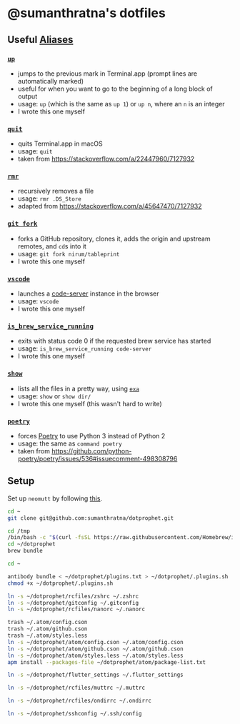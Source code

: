# @sumanthratna's dotfiles

## Useful [Aliases](./aliases)

### [`up`](./aliases/up)

-   jumps to the previous mark in Terminal.app (prompt lines are automatically marked)
-   useful for when you want to go to the beginning of a long block of output
-   usage: `up` (which is the same as `up 1`) or `up n`, where an `n` is an integer
-   I wrote this one myself

### [`quit`](./aliases/quit)

-   quits Terminal.app in macOS
-   usage: `quit`
-   taken from <https://stackoverflow.com/a/22447960/7127932>

### [`rmr`](./aliases/rmr)

-   recursively removes a file
-   usage: `rmr .DS_Store`
-   adapted from <https://stackoverflow.com/a/45647470/7127932>

### [`git fork`](./aliases/git)

-   forks a GitHub repository, clones it, adds the origin and upstream remotes, and `cd`s into it
-   usage: `git fork nirum/tableprint`
-   I wrote this one myself

### [`vscode`](./aliases/vscode)
-   launches a [code-server](https://github.com/cdr/code-server) instance in the browser
-   usage: `vscode`
-   I wrote this one myself

### [`is_brew_service_running`](./aliases/vscode)
-   exits with status code 0 if the requested brew service has started
-   usage: `is_brew_service_running code-server`
-   I wrote this one myself

### [`show`](./aliases/show)

-   lists all the files in a pretty way, using [`exa`](https://the.exa.website/)
-   usage: `show` or `show dir/`
-   I wrote this one myself (this wasn't hard to write)

### [`poetry`](./aliases/poetry)

-   forces [Poetry](https://python-poetry.org/) to use Python 3 instead of Python 2
-   usage: the same as `command poetry`
-   taken from <https://github.com/python-poetry/poetry/issues/536#issuecomment-498308796>

## Setup

Set up `neomutt` by following [this](https://unix.stackexchange.com/a/223088).

```zsh
cd ~
git clone git@github.com:sumanthratna/dotprophet.git

cd /tmp
/bin/bash -c "$(curl -fsSL https://raw.githubusercontent.com/Homebrew/install/master/install.sh)"
cd ~/dotprophet
brew bundle

cd ~

antibody bundle < ~/dotprophet/plugins.txt > ~/dotprophet/.plugins.sh
chmod +x ~/dotprophet/.plugins.sh

ln -s ~/dotprophet/rcfiles/zshrc ~/.zshrc
ln -s ~/dotprophet/gitconfig ~/.gitconfig
ln -s ~/dotprophet/rcfiles/nanorc ~/.nanorc

trash ~/.atom/config.cson
trash ~/.atom/github.cson
trash ~/.atom/styles.less
ln -s ~/dotprophet/atom/config.cson ~/.atom/config.cson
ln -s ~/dotprophet/atom/github.cson ~/.atom/github.cson
ln -s ~/dotprophet/atom/styles.less ~/.atom/styles.less
apm install --packages-file ~/dotprophet/atom/package-list.txt

ln -s ~/dotprophet/flutter_settings ~/.flutter_settings

ln -s ~/dotprophet/rcfiles/muttrc ~/.muttrc

ln -s ~/dotprophet/rcfiles/ondirrc ~/.ondirrc

ln -s ~/dotprophet/sshconfig ~/.ssh/config
```
